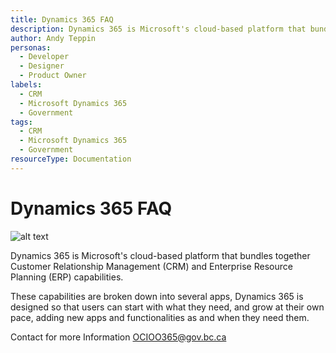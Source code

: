 ```yaml
---
title: Dynamics 365 FAQ
description: Dynamics 365 is Microsoft's cloud-based platform that bundles together Customer Relationship Management (CRM) and Enterprise Resource Planning (ERP) capabilities.
author: Andy Teppin
personas:
  - Developer
  - Designer
  - Product Owner
labels:
  - CRM
  - Microsoft Dynamics 365
  - Government
tags:
  - CRM
  - Microsoft Dynamics 365
  - Government
resourceType: Documentation
---
```

# Dynamics 365 FAQ

![alt text](images/microsoft-dynamics-logo-178x59.png  "Microsoft Dynamics Logo")

Dynamics 365 is Microsoft's cloud-based platform that bundles together Customer Relationship Management (CRM) and Enterprise Resource Planning (ERP) capabilities.

These capabilities are broken down into several apps, Dynamics 365 is designed so that users can start with what they need, and grow at their own pace, adding new apps and functionalities as and when they need them.

​Contact for more Information
[OCIOO365@gov.bc.ca](mailto:OCIOO365@gov.bc.ca?Subject=Dynamics%20More%20Information%20Required)